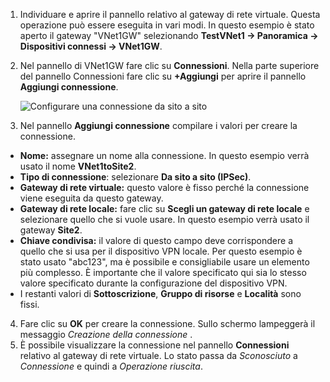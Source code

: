 1. Individuare e aprire il pannello relativo al gateway di rete virtuale. Questa operazione può essere eseguita in vari modi. In questo esempio è stato aperto il gateway "VNet1GW" selezionando **TestVNet1 -> Panoramica -> Dispositivi connessi -> VNet1GW**.
2. Nel pannello di VNet1GW fare clic su **Connessioni**. Nella parte superiore del pannello Connessioni fare clic su **+Aggiungi** per aprire il pannello **Aggiungi connessione**.

    ![Configurare una connessione da sito a sito](./media/vpn-gateway-add-site-to-site-connection-s2s-rm-portal-include/connection1.png)

3. Nel pannello **Aggiungi connessione** compilare i valori per creare la connessione.

  - **Nome:** assegnare un nome alla connessione. In questo esempio verrà usato il nome **VNet1toSite2**.
  - **Tipo di connessione**: selezionare **Da sito a sito (IPSec)**.
  - **Gateway di rete virtuale:** questo valore è fisso perché la connessione viene eseguita da questo gateway.
  - **Gateway di rete locale:** fare clic su **Scegli un gateway di rete locale** e selezionare quello che si vuole usare. In questo esempio verrà usato il gateway **Site2**.
  - **Chiave condivisa:** il valore di questo campo deve corrispondere a quello che si usa per il dispositivo VPN locale. Per questo esempio è stato usato "abc123", ma è possibile e consigliabile usare un elemento più complesso. È importante che il valore specificato qui sia lo stesso valore specificato durante la configurazione del dispositivo VPN.
  - I restanti valori di **Sottoscrizione**, **Gruppo di risorse** e **Località** sono fissi.

4. Fare clic su **OK** per creare la connessione. Sullo schermo lampeggerà il messaggio *Creazione della connessione* .
5. È possibile visualizzare la connessione nel pannello **Connessioni** relativo al gateway di rete virtuale. Lo stato passa da *Sconosciuto* a *Connessione* e quindi a *Operazione riuscita*.